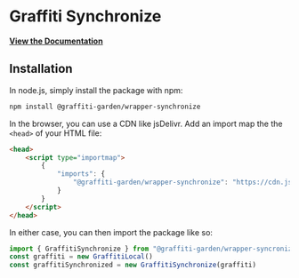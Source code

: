 # Graffiti Synchronize

[**View the Documentation**](https://sync.graffiti.garden/classes/GraffitiSynchronize.html)

## Installation

In node.js, simply install the package with npm:

```bash
npm install @graffiti-garden/wrapper-synchronize
```

In the browser, you can use a CDN like jsDelivr. Add an import map the the `<head>` of your HTML file:
```html
<head>
    <script type="importmap">
        {
            "imports": {
                "@graffiti-garden/wrapper-synchronize": "https://cdn.jsdelivr.net/npm/@graffiti-garden/wrapper-synchronize/dist/index.browser.js"
            }
        }
    </script>
</head>
```

In either case, you can then import the package like so:

```typescript
import { GraffitiSynchronize } from "@graffiti-garden/wrapper-syncronize";
const graffiti = new GraffitiLocal()
const graffitiSynchronized = new GraffitiSynchronize(graffiti)
```
